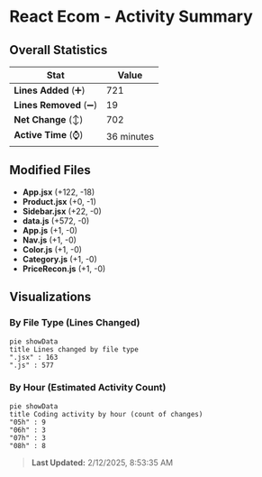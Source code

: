 # React Ecom - Activity Summary 

## Overall Statistics

| Stat                   | Value                                                             |
| ---------------------- | ----------------------------------------------------------------- |
| **Lines Added** (➕)   | 721                                          |
| **Lines Removed** (➖) | 19                                        |
| **Net Change** (↕)    | 702                |
| **Active Time** (⌚)   | 36 minutes |


## Modified Files
- **App.jsx** (+122, -18)
- **Product.jsx** (+0, -1)
- **Sidebar.jsx** (+22, -0)
- **data.js** (+572, -0)
- **App.js** (+1, -0)
- **Nav.js** (+1, -0)
- **Color.js** (+1, -0)
- **Category.js** (+1, -0)
- **PriceRecon.js** (+1, -0)

## Visualizations

### By File Type (Lines Changed)

```mermaid
pie showData
title Lines changed by file type
".jsx" : 163
".js" : 577
```

### By Hour (Estimated Activity Count)

```mermaid
pie showData
title Coding activity by hour (count of changes)
"05h" : 9
"06h" : 3
"07h" : 3
"08h" : 8
```


> **Last Updated:** 2/12/2025, 8:53:35 AM